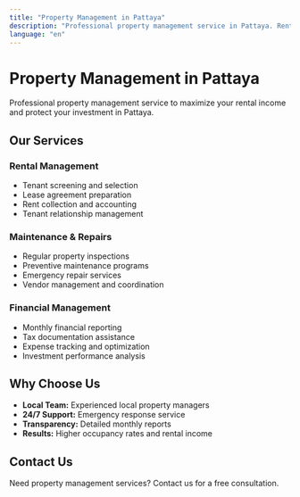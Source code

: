 ```yaml
---
title: "Property Management in Pattaya"
description: "Professional property management service in Pattaya. Rental management, maintenance, and tenant services for condos and villas."
language: "en"
---
```


# Property Management in Pattaya

Professional property management service to maximize your rental income and protect your investment in Pattaya.

## Our Services

### Rental Management
- Tenant screening and selection
- Lease agreement preparation
- Rent collection and accounting
- Tenant relationship management

### Maintenance & Repairs
- Regular property inspections
- Preventive maintenance programs
- Emergency repair services
- Vendor management and coordination

### Financial Management
- Monthly financial reporting
- Tax documentation assistance
- Expense tracking and optimization
- Investment performance analysis

## Why Choose Us

- **Local Team:** Experienced local property managers
- **24/7 Support:** Emergency response service
- **Transparency:** Detailed monthly reports
- **Results:** Higher occupancy rates and rental income

## Contact Us

Need property management services? Contact us for a free consultation.
